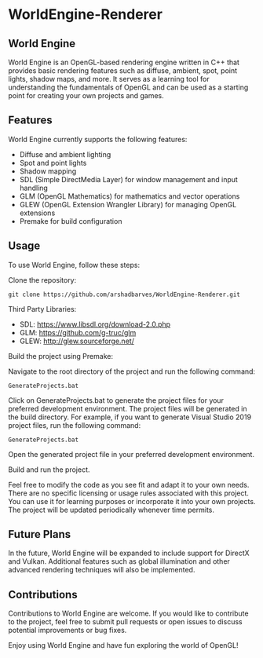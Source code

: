 # WorldEngine-Renderer

## World Engine

World Engine is an OpenGL-based rendering engine written in C++ that provides basic rendering features such as diffuse, ambient, spot, point lights, shadow maps, and more. It serves as a learning tool for understanding the fundamentals of OpenGL and can be used as a starting point for creating your own projects and games.

## Features

World Engine currently supports the following features:

- Diffuse and ambient lighting
- Spot and point lights
- Shadow mapping
- SDL (Simple DirectMedia Layer) for window management and input handling
- GLM (OpenGL Mathematics) for mathematics and vector operations
- GLEW (OpenGL Extension Wrangler Library) for managing OpenGL extensions
- Premake for build configuration

## Usage

To use World Engine, follow these steps:

Clone the repository:

`git clone https://github.com/arshadbarves/WorldEngine-Renderer.git`

Third Party Libraries:

- SDL: https://www.libsdl.org/download-2.0.php
- GLM: https://github.com/g-truc/glm
- GLEW: http://glew.sourceforge.net/

Build the project using Premake:

Navigate to the root directory of the project and run the following command:

`GenerateProjects.bat`

Click on GenerateProjects.bat to generate the project files for your preferred development environment. The project files will be generated in the build directory. For example, if you want to generate Visual Studio 2019 project files, run the following command:

`GenerateProjects.bat`

Open the generated project file in your preferred development environment.

Build and run the project.

Feel free to modify the code as you see fit and adapt it to your own needs. There are no specific licensing or usage rules associated with this project. You can use it for learning purposes or incorporate it into your own projects. The project will be updated periodically whenever time permits.

## Future Plans

In the future, World Engine will be expanded to include support for DirectX and Vulkan. Additional features such as global illumination and other advanced rendering techniques will also be implemented.

## Contributions

Contributions to World Engine are welcome. If you would like to contribute to the project, feel free to submit pull requests or open issues to discuss potential improvements or bug fixes.

Enjoy using World Engine and have fun exploring the world of OpenGL!
